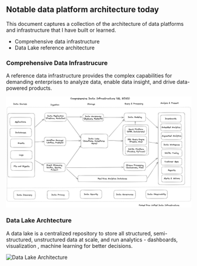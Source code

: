 ## Notable data platform architecture today

This document captures a collection of the architecture of data platforms and infrastructure that I have built or learned. 
* Comprehensive data infrastructure 
* Data Lake reference architecture

### Comprehensive Data Infrastrucure
A reference data infrastructure provides the complex capabilities for demanding enterprises to analyze data, enable data insight, and drive data-powered products. 


![Comprehensive Data Infrastructure](/img/ComprehensiveDataInfrastructureQ12023.png)

### Data Lake Archtecture 
A data lake is a centralized repository to store all structured, semi-structured, unstructured data at scale, and run analytics - dashboards, visualization , machine learning for better decisions. 

![Data Lake Architecture](/img/DataLakeArchitectureQ12023.jpg)
